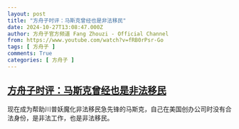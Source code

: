 ```yaml
---
layout: post
title: "方舟子时评：马斯克曾经也是非法移民"
date: 2024-10-27T13:08:47.000Z
author: 方舟子官方频道 Fang Zhouzi - Official Channel
from: https://www.youtube.com/watch?v=fRB0rPsr-Go
tags: [ 方舟子 ]
comments: True
categories: [ 方舟子 ]
---
```

<!--1730034527000-->
[方舟子时评：马斯克曾经也是非法移民](https://www.youtube.com/watch?v=fRB0rPsr-Go)
------

<div>
现在成为帮助川普妖魔化非法移民急先锋的马斯克，自己在美国创办公司时没有合法身份，是非法工作，也是非法移民。
</div>
